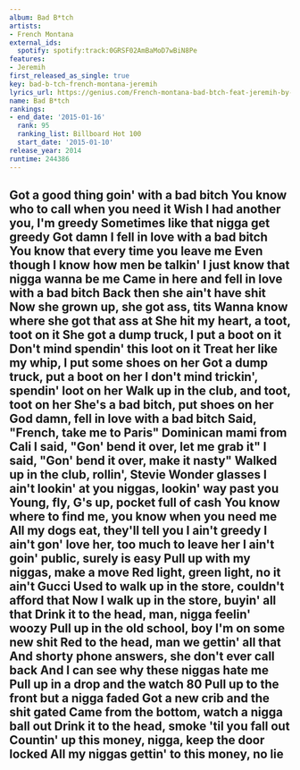```yaml
---
album: Bad B*tch
artists:
- French Montana
external_ids:
  spotify: spotify:track:0GRSF02AmBaMoD7wBiN8Pe
features:
- Jeremih
first_released_as_single: true
key: bad-b-tch-french-montana-jeremih
lyrics_url: https://genius.com/French-montana-bad-btch-feat-jeremih-by-french-montana-lyrics
name: Bad B*tch
rankings:
- end_date: '2015-01-16'
  rank: 95
  ranking_list: Billboard Hot 100
  start_date: '2015-01-10'
release_year: 2014
runtime: 244386
---
```

Got a good thing goin' with a bad bitch
You know who to call when you need it
Wish I had another you, I'm greedy
Sometimes like that nigga get greedy
Got damn I fell in love with a bad bitch
You know that every time you leave me
Even though I know how men be talkin'
I just know that nigga wanna be me
Came in here and fell in love with a bad bitch
Back then she ain't have shit
Now she grown up, she got ass, tits
Wanna know where she got that ass at
She hit my heart, a toot, toot on it
She got a dump truck, I put a boot on it
Don't mind spendin' this loot on it
Treat her like my whip, I put some shoes on her
Got a dump truck, put a boot on her
I don't mind trickin', spendin' loot on her
Walk up in the club, and toot, toot on her
She's a bad bitch, put shoes on her
God damn, fell in love with a bad bitch
Said, "French, take me to Paris"
Dominican mami from Cali
I said, "Gon' bend it over, let me grab it"
I said, "Gon' bend it over, make it nasty"
Walked up in the club, rollin', Stevie Wonder glasses
I ain't lookin' at you niggas, lookin' way past you
Young, fly, G's up, pocket full of cash
You know where to find me, you know when you need me
All my dogs eat, they'll tell you I ain't greedy
I ain't gon' love her, too much to leave her
I ain't goin' public, surely is easy
Pull up with my niggas, make a move
Red light, green light, no it ain't Gucci
Used to walk up in the store, couldn't afford that
Now I walk up in the store, buyin' all that
Drink it to the head, man, nigga feelin' woozy
Pull up in the old school, boy I'm on some new shit
Red to the head, man we gettin' all that
And shorty phone answers, she don't ever call back
And I can see why these niggas hate me
Pull up in a drop and the watch 80
Pull up to the front but a nigga faded
Got a new crib and the shit gated
Came from the bottom, watch a nigga ball out
Drink it to the head, smoke 'til you fall out
Countin' up this money, nigga, keep the door locked
All my niggas gettin' to this money, no lie
---
